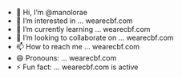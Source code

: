 - 👋 Hi, I’m @manolorae
- 👀 I’m interested in ... wearecbf.com
- 🌱 I’m currently learning ... wearecbf.com
- 💞️ I’m looking to collaborate on ... wearecbf.com
- 📫 How to reach me ... wearecbf.com
- 😄 Pronouns: ... wearecbf.com
- ⚡ Fun fact: ... wearecbf.com is active

<!---
manolorae/manolorae is a ✨ special ✨ repository because its `README.md` (this file) appears on your GitHub profile.
You can click the Preview link to take a look at your changes.
--->
